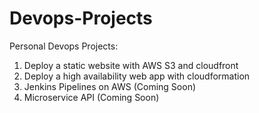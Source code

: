 # Devops-Projects

Personal Devops Projects: 
1. Deploy a static website with AWS S3 and cloudfront
2. Deploy a high availability web app with cloudformation
3. Jenkins Pipelines on AWS (Coming Soon)
4. Microservice API (Coming Soon)

